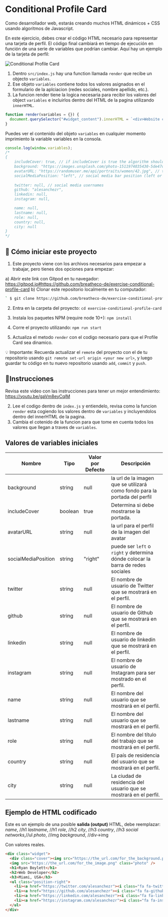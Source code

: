 # Conditional Profile Card

Como desarrollador web, estarás creando muchos HTML dinámicos + CSS usando algoritmos de Javascript.

En este ejercicio, debes crear el código HTML necesario para representar una tarjeta de perfil. El código final cambiará en tiempo de ejecución en función de una serie de variables que podrían cambiar. Aquí hay un ejemplo de la tarjeta de perfil:

![Conditional Profile Card](https://github.com/breatheco-de/exercise-conditional-profile-card/raw/master/preview.gif?raw=true)

1. Dentro `src/index.js` hay una function llamada `render` que recibe un objecto `variables`.
2. Ese objeto `variables` contiene todos los valores asignados en el formulario de la aplciacion (redes sociales, nombre apellido, etc.).
3. La funcion render tiene la logica necesaria para recibir los valores del object `variables` e incluirlos dentro del HTML de la pagina utilizando `innerHTML`.

```js
function render(variables = {}) {
  document.querySelector("#widget_content").innerHTML = `<div>Website code</div>`;
}
```

Puedes ver el contenido del objeto `variables` en cualquier momento imprimiento la variable variables en la consola.

```js
console.log(window.variables);
/*
{
    includeCover: true, // if includeCover is true the algorithm should
    background: "https://images.unsplash.com/photo-1511974035430-5de47d3b95da", // this is the url of the image that will used as background for the profile cover
    avatarURL: "https://randomuser.me/api/portraits/women/42.jpg", // this is the url for the profile avatar
    socialMediaPosition: "left", // social media bar position (left or right)
    
    twitter: null, // social media usernames
    github: "alesanchezr",
    linkedin: null,
    instagram: null,

    name: null,
    lastname: null,
    role: null,
    country: null,
    city: null
}
*/
```

## 🌱  Cómo iniciar este proyecto

1. Este proyecto viene con los archivos necesarios para empezar a trabajar, pero tienes dos opciones para empezar:

a) Abrir este link con Gitpod en tu navegador: https://gitpod.io#https://github.com/breatheco-de/exercise-conditional-profile-card
b) Clonar este repositorio localmente en tu computador:
```sh
` $ git clone https://github.com/breatheco-de/exercise-conditional-profile-card

```
2. Entra en la carpeta del proyecto:  `cd exercise-conditional-profile-card`

3. Instala los paquetes NPM (require node 10+): `npm install`

4. Corre el proyecto utilizando:  `npm run start`

5. Actualiza el metodo `render` con el codigo necesario para que el Profile Card sea dinamico.


💡 Importante: Recuerda actualizar el `remote` del proyecto con el de tu repositorio usando `git remote set-url origin <your new url>`, y luego guardar tu código en tu nuevo repositorio usando `add`, `commit` y `push`.


## 📝Instrucciones

Revisa este video con las instrucciones para tener un mejor entendimiento: https://youtu.be/gaVm8eyCqlM

2. Lee el codigo dentro de `index.js` y entiendelo, revisa como la funcion `render` esta cogiendo los valores dentro de `variables` y incluyendolos dentro del innerHTML de la pagina.
3. Cambia el cotenido de la funcion para que tome en cuenta todos los valores que llegan a traves de `variables`.

## Valores de variables iniciales

| Nombre | Tipo | Valor por Defecto | Descripción |
| --- | --- | --- | --- |
| background | string | null | la url de la imagen que se utilizará como fondo para la portada del perfil |
| includeCover | boolean | true | Determina si debe mostrarse la portada. |
| avatarURL | string | null | la url para el perfil de la imagen del avatar |
| socialMediaPosition | string | "right" | puede ser `left` o` right` y determina dónde colocar la barra de redes sociales |
| twitter | string | null | El nombre de usuario de Twitter que se mostrará en el perfil. |
| github | string | null | El nombre de usuario de Github que se mostrará en el perfil. |
| linkedin | string | null | El nombre de usuario de linkedin que se mostrará en el perfil. |
| instagram | string | null | El nombre de usuario de Instagram para ser mostrado en el perfil. |
| name | string | null | El nombre del usuario que se mostrará en el perfil.|
| lastname | string | null | El nombre del usuario que se mostrará en el perfil. |
| role | string | null | El nombre del título del trabajo que se mostrará en el perfil. |
| country | string | null | El país de residencia del usuario que se mostrará en el perfil. |
| city | string | null | La ciudad de residencia del usuario que se mostrará en el perfil.|

## Ejemplo de HTML codificado

Este es un ejemplo de una posible **salida (output)** HTML, debe reemplazar: 
  *name*,           //h1 
  *lastname*,       //h1
  *role*,           //h2
  *city*,           //h3
  *country*,        //h3
  *social networks*,//ul
  *photo*,          //img
  *background*,     //div->img

Con valores reales.

```html
<div class="widget">
  <div class="cover"><img src="https://the_url.com/for_the_background.png" /></div>
  <img src="https://the_url.com/for_the_image.png" class="photo" />
  <h1>Ryan Boylett</h1>
  <h2>Web Developer</h2>
  <h3>Miami, USA</h3>
  <ul class="position-right">
    <li><a href="https://twitter.com/alesanchezr"><i class="fa fa-twitter"></i></a></li>
    <li><a href="https://github.com/alesanchezr"><i class="fa fa-github"></i></a></li>
    <li><a href="https://linkedin.com/alesanchezr"><i class="fa fa-linkedin"></i></a></li>
    <li><a href="https://instagram.com/alesanchezr"><i class="fa fa-instagram"></i></a></li>
  </ul>
</div>
```

